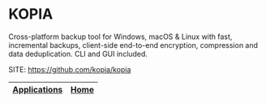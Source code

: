 # KOPIA

   Cross-platform backup tool for Windows, macOS & Linux with fast, incremental backups, client-side end-to-end encryption, compression and data deduplication. CLI and GUI included.

 SITE: https://github.com/kopia/kopia

 | [Applications](https://portable-linux-apps.github.io/apps.html) | [Home](https://portable-linux-apps.github.io)
 | --- | --- |

